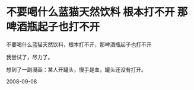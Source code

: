 # 不要喝什么蓝猫天然饮料 根本打不开 那啤酒瓶起子也打不开

不要喝什么蓝猫天然饮料，根本打不开，那啤酒瓶起子也打不开

我尝试了，尽力了。

想到了一副漫画：某人开罐头，慢手是血，罐头还没有打开。

2008-09-08